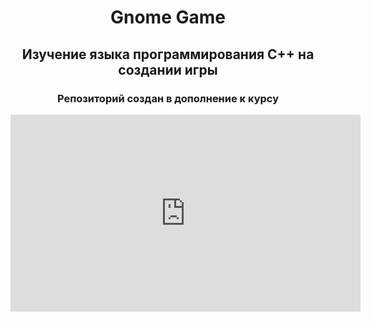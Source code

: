 <h1 align="center">Gnome Game</h1>
<h2 align="center">Изучение языка программирования C++ на создании игры</h2>

<h3 align="center">Репозиторий создан в дополнение к курсу</h3>

<iframe width="560" height="315" src="https://www.youtube.com/embed/videoseries?list=PLNBPdIRF0N_gqt2hg8PSVWq9iuX0ka8h0" title="YouTube video player" frameborder="0" allow="accelerometer; autoplay; clipboard-write; encrypted-media; gyroscope; picture-in-picture" allowfullscreen></iframe>
 
